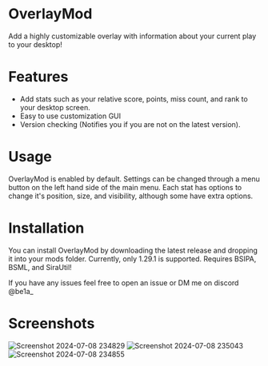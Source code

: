 # OverlayMod
Add a highly customizable overlay with information about your current play to your desktop!

# Features
- Add stats such as your relative score, points, miss count, and rank to your desktop screen.
- Easy to use customization GUI
- Version checking (Notifies you if you are not on the latest version).

# Usage
OverlayMod is enabled by default. Settings can be changed through a menu button on the left hand side of the main menu. Each stat has options to change it's position, size, and visibility, although some have extra options.

# Installation
You can install OverlayMod by downloading the latest release and dropping it into your mods folder. Currently, only 1.29.1 is supported. Requires BSIPA, BSML, and SiraUtil!

If you have any issues feel free to open an issue or DM me on discord @be1a_

# Screenshots
![Screenshot 2024-07-08 234829](https://github.com/NotBela/OverlayMod/assets/100267928/bca02a52-9d28-4599-b1ae-d3f00d0bc1dc)
![Screenshot 2024-07-08 235043](https://github.com/NotBela/OverlayMod/assets/100267928/2bbdc5b7-5925-47be-8628-aebf9252a092)
![Screenshot 2024-07-08 234855](https://github.com/NotBela/OverlayMod/assets/100267928/db252860-92f6-4506-bb36-93c6c7259a55)
